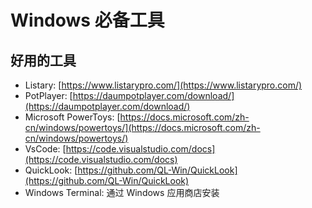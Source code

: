 # Windows 必备工具


## 好用的工具

- Listary: [https://www.listarypro.com/](https://www.listarypro.com/)
- PotPlayer: [https://daumpotplayer.com/download/](https://daumpotplayer.com/download/)
- Microsoft PowerToys: [https://docs.microsoft.com/zh-cn/windows/powertoys/](https://docs.microsoft.com/zh-cn/windows/powertoys/)
- VsCode: [https://code.visualstudio.com/docs](https://code.visualstudio.com/docs)
- QuickLook: [https://github.com/QL-Win/QuickLook](https://github.com/QL-Win/QuickLook)
- Windows Terminal: 通过 Windows 应用商店安装

